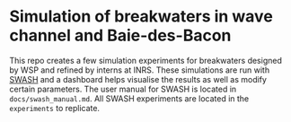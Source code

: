 # Simulation of breakwaters in wave channel and Baie-des-Bacon

This repo creates a few simulation experiments for breakwaters designed by WSP and refined by interns at INRS.
These simulations are run with [SWASH](https://swash.sourceforge.io/) and a dashboard helps visualise the results as well as modify certain parameters.
The user manual for SWASH is located in `docs/swash_manual.md`.
All SWASH experiments are located in the `experiments` to replicate.
